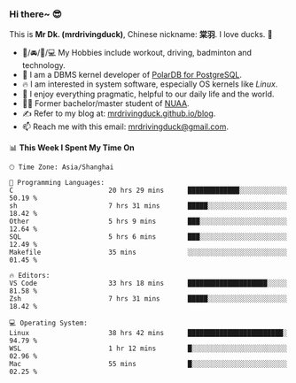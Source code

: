 ### Hi there~ 😎

This is **Mr Dk. (mrdrivingduck)**, Chinese nickname: **棠羽**. I love ducks. 🦆

- 💪/🚘/🏸/💻 My Hobbies include workout, driving, badminton and technology.
- 🍊 I am a DBMS kernel developer of [PolarDB for PostgreSQL](https://github.com/ApsaraDB/PolarDB-for-PostgreSQL).
- 🔥 I am interested in system software, especially OS kernels like *Linux*.
- 🔧 I enjoy everything pragmatic, helpful to our daily life and the world.
- 👨‍🎓 Former bachelor/master student of [NUAA](https://en.wikipedia.org/wiki/Nanjing_University_of_Aeronautics_and_Astronautics).
- ✍ Refer to my blog at: [mrdrivingduck.github.io/blog](https://mrdrivingduck.github.io/blog/).
- 📫 Reach me with this email: [mrdrivingduck@gmail.com](mailto:mrdrivingduck@gmail.com).

<!--START_SECTION:waka-->
📊 **This Week I Spent My Time On** 

```text
🕑︎ Time Zone: Asia/Shanghai

💬 Programming Languages: 
C                        20 hrs 29 mins      █████████████░░░░░░░░░░░░   50.19 % 
sh                       7 hrs 31 mins       █████░░░░░░░░░░░░░░░░░░░░   18.42 % 
Other                    5 hrs 9 mins        ███░░░░░░░░░░░░░░░░░░░░░░   12.64 % 
SQL                      5 hrs 6 mins        ███░░░░░░░░░░░░░░░░░░░░░░   12.49 % 
Makefile                 35 mins             ░░░░░░░░░░░░░░░░░░░░░░░░░   01.45 % 

🔥 Editors: 
VS Code                  33 hrs 18 mins      ████████████████████░░░░░   81.58 % 
Zsh                      7 hrs 31 mins       █████░░░░░░░░░░░░░░░░░░░░   18.42 % 

💻 Operating System: 
Linux                    38 hrs 42 mins      ████████████████████████░   94.79 % 
WSL                      1 hr 12 mins        █░░░░░░░░░░░░░░░░░░░░░░░░   02.96 % 
Mac                      55 mins             █░░░░░░░░░░░░░░░░░░░░░░░░   02.25 % 
```


<!--END_SECTION:waka-->

<!-- ![Mr Dk.'s GitHub Stats](https://github-readme-stats.vercel.app/api?username=mrdrivingduck&count_private&show_icons=true&theme=buefy) -->

<!-- ![Most Used Languages](https://github-readme-stats.vercel.app/api/top-langs/?username=mrdrivingduck&exclude_repo=mips32-CPU,snort-tcp-socket&theme=buefy&layout=compact&langs_count=10) -->


<!--
**mrdrivingduck/mrdrivingduck** is a ✨ _special_ ✨ repository because its `README.md` (this file) appears on your GitHub profile.

Here are some ideas to get you started:

- 🔭 I’m currently working on ...
- 🌱 I’m currently learning ...
- 👯 I’m looking to collaborate on ...
- 🤔 I’m looking for help with ...
- 💬 Ask me about ...
- 📫 How to reach me: ...
- 😄 Pronouns: ...
- ⚡ Fun fact: ...
-->

